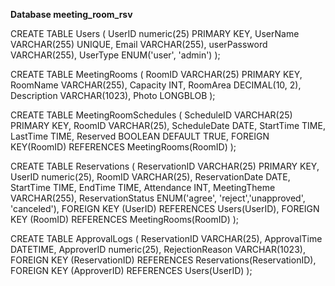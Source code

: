 **Database meeting_room_rsv** 



CREATE TABLE Users (
    UserID numeric(25) PRIMARY KEY,
    UserName VARCHAR(255) UNIQUE,
    Email VARCHAR(255),
    userPassword VARCHAR(255),
    UserType ENUM('user', 'admin')
);

CREATE TABLE MeetingRooms (
    RoomID VARCHAR(25) PRIMARY KEY,
    RoomName VARCHAR(255),
    Capacity INT,
    RoomArea DECIMAL(10, 2),
    Description VARCHAR(1023),
    Photo LONGBLOB
);

CREATE TABLE MeetingRoomSchedules (
    ScheduleID VARCHAR(25) PRIMARY KEY,
    RoomID VARCHAR(25),
    ScheduleDate DATE,
    StartTime TIME,
    LastTime TIME,
    Reserved BOOLEAN DEFAULT TRUE,
    FOREIGN KEY(RoomID) REFERENCES MeetingRooms(RoomID)
);


CREATE TABLE Reservations (
    ReservationID VARCHAR(25) PRIMARY KEY,
    UserID numeric(25),
    RoomID VARCHAR(25),
    ReservationDate DATE,
    StartTime TIME,
    EndTime TIME,
    Attendance INT,
    MeetingTheme VARCHAR(255),
    ReservationStatus ENUM('agree', 'reject','unapproved', 'canceled'),
    FOREIGN KEY (UserID) REFERENCES Users(UserID),
    FOREIGN KEY (RoomID) REFERENCES MeetingRooms(RoomID)
);


CREATE TABLE ApprovalLogs (
    ReservationID VARCHAR(25),
    ApprovalTime DATETIME,
    ApproverID numeric(25),
    RejectionReason VARCHAR(1023),
    FOREIGN KEY (ReservationID) REFERENCES Reservations(ReservationID),
    FOREIGN KEY (ApproverID) REFERENCES Users(UserID)
);
